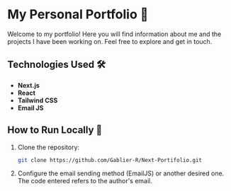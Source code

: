 # My Personal Portfolio 🚀

Welcome to my portfolio! Here you will find information about me and the projects I have been working on. Feel free to explore and get in touch.

## Technologies Used 🛠️

- **Next.js**
- **React**
- **Tailwind CSS**
- **Email JS**

## How to Run Locally 🚀

1. Clone the repository:

   ```bash
   git clone https://github.com/Gablier-R/Next-Portifolio.git

2. Configure the email sending method (EmailJS) or another desired one. The code entered refers to the author's email.
